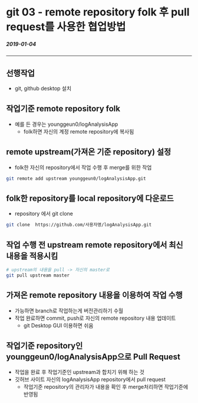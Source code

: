 # git 03 - remote repository folk 후 pull request를 사용한 협업방법

##### 2019-01-04

---

## 선행작업

* git, github desktop 설치

## 작업기준 remote repository folk

* 예를 든 경우는 younggeun0/logAnalysisApp
  * folk하면 자신의 계정 remote repository에 복사됨

## remote upstream(가져온 기준 repository) 설정

* folk한 자신의 repository에서 작업 수행 후 merge를 위한 작업

```bash
git remote add upstream younggeun0/logAnalysisApp.git 
```

## folk한 repository를 local repository에 다운로드

* repository 에서 git clone

```bash
git clone  https://github.com/사용자명/logAnalysisApp.git
```

## 작업 수행 전 upstream remote repository에서 최신 내용을 적용시킴

```bash
# upstream의 내용을 pull -> 자신의 master로
git pull upstream master
```

## 가져온 remote repository 내용을 이용하여 작업 수행

* 가능하면 branch로 작업하는게 버전관리하기 수월
* 작업 완료하면 commit, push로 자신의 remote repository 내용 업데이트
    * git Desktop GUI 이용하면 쉬움

## 작업기준 repository인 younggeun0/logAnalysisApp으로 Pull Request

* 작업을 완료 후 작업기준인 upstream과 합치기 위해 하는 것
* 깃허브 사이트 자신의 logAnalysisApp repository에서 pull request 
    * 작업기준 repository의 관리자가 내용을 확인 후 merge처리하면 작업기준에 반영됨

